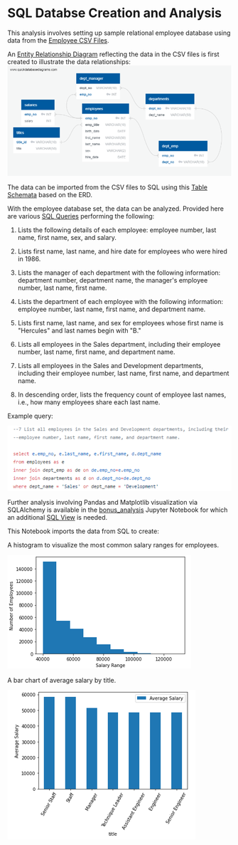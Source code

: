 # SQL Databse Creation and Analysis

This analysis involves setting up sample relational employee database using data from the [Employee CSV Files](https://github.com/lmfao415/SQL-Challenge/tree/main/EmployeeSQL/data).

An [Entity Relationship Diagram](https://github.com/lmfao415/SQL-Challenge/blob/main/EmployeeSQL/EmployeeERD.png) reflecting the data in the CSV files is first created to illustrate the data relationships:
![png](https://github.com/lmfao415/SQL-Challenge/blob/main/EmployeeSQL/EmployeeERD.png?raw=true)

The data can be imported from the CSV files to SQL using this [Table Schemata](https://github.com/lmfao415/SQL-Challenge/blob/main/EmployeeSQL/table_schemata.sql) based on the ERD.


With the employee database set, the data can be analyzed. Provided here are various [SQL Queries](https://github.com/lmfao415/SQL-Challenge/blob/main/EmployeeSQL/employee_queries.sql) performing the following:

1. Lists the following details of each employee: employee number, last name, first name, sex, and salary.

2. Lists first name, last name, and hire date for employees who were hired in 1986.

3. Lists the manager of each department with the following information: department number, department name, the manager's employee number, last name, first name.

4. Lists the department of each employee with the following information: employee number, last name, first name, and department name.

5. Lists first name, last name, and sex for employees whose first name is "Hercules" and last names begin with "B."

6. Lists all employees in the Sales department, including their employee number, last name, first name, and department name.

7. Lists all employees in the Sales and Development departments, including their employee number, last name, first name, and department name.

8. In descending order, lists the frequency count of employee last names, i.e., how many employees share each last name.

Example query:

![samp](https://github.com/lmfao415/SQL-Challenge/blob/main/EmployeeSQL/query.png?raw=true)



Further analysis involving Pandas and Matplotlib visualization via SQLAlchemy is available in the [bonus_analysis](https://github.com/lmfao415/SQL-Challenge/blob/main/EmployeeSQL/bonus_analysis.ipynb) Jupyter Notebook for which an additional [SQL View](https://github.com/lmfao415/SQL-Challenge/blob/main/EmployeeSQL/bonus_view.sql) is needed.

This Notebook imports the data from SQL to create:

A histogram to visualize the most common salary ranges for employees.

![img](https://github.com/lmfao415/SQL-Challenge/blob/main/EmployeeSQL/hist.png?raw=true)

A bar chart of average salary by title.

![img](https://github.com/lmfao415/SQL-Challenge/blob/main/EmployeeSQL/salaries.png?raw=true)

